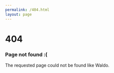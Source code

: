 ```yaml
---
permalink: /404.html
layout: page
---
```


<div class="container">
  <h1>404</h1>
  <p><h3>Page not found :( </h3> </p>
  <p>The requested page could not be found like Waldo.</p>
</div>
